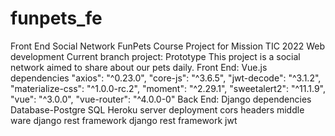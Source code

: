 # funpets_fe
Front End Social Network FunPets
Course Project for Mission TIC 2022 Web development
Current branch project: Prototype
This project is a social network aimed to share about our pets daily.
Front End: Vue.js
dependencies 
    "axios": "^0.23.0",
    "core-js": "^3.6.5",
    "jwt-decode": "^3.1.2",
    "materialize-css": "^1.0.0-rc.2",
    "moment": "^2.29.1",
    "sweetalert2": "^11.1.9",
    "vue": "^3.0.0",
    "vue-router": "^4.0.0-0"
 Back End: Django
 dependencies
  Database-Postgre SQL Heroku server deployment
  cors headers middle ware
  django rest framework
  django rest framework jwt
 
 
 
